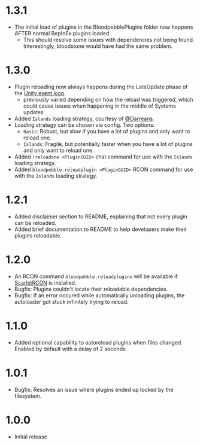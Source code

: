# 1.3.1
- The initial load of plugins in the BloodpebblePlugins folder now happens AFTER normal BepInEx plugins loaded.
  - This should resolve some issues with dependencies not being found. Interestingly, bloodstone would have had the same problem.

# 1.3.0
- Plugin reloading now always happens during the LateUpdate phase of the [Unity event loop](https://docs.unity3d.com/Manual/execution-order.html).
  - previously varied depending on how the reload was triggered, which could cause issues when happening in the middle of Systems updates.
- Added `Islands` loading strategy, courtesy of [@Darreans](https://github.com/Darreans).
- Loading strategy can be chosen via config. Two options:
  - `Basic`: Robust, but slow if you have a lot of plugins and only want to reload one.
  - `Islands`: Fragile, but potentially faster when you have a lot of plugins and only want to reload one.
- Added `!reloadone <PluginGUID>` chat command for use with the `Islands` loading strategy.
- Added `bloodpebble.reloadplugin <PluginGUID>` RCON command for use with the `Islands` loading strategy.

# 1.2.1
- Added disclaimer section to README, explaining that not every plugin can be reloaded.
- Added brief documentation to README to help developers make their plugins reloadable.

# 1.2.0
- An RCON command `bloodpebble.reloadplugins` will be available if [ScarletRCON](https://thunderstore.io/c/v-rising/p/ScarletMods/ScarletRCON/) is installed.
- Bugfix: Plugins couldn't locate their reloadable dependencies.
- Bugfix: If an error occured while automatically unloading plugins, the autoloader got stuck infinitely trying to reload.

# 1.1.0
- Added optional capability to autoreload plugins when files changed. Enabled by default with a delay of 2 seconds.

# 1.0.1
- Bugfix: Resolves an issue where plugins ended up locked by the filesystem.

# 1.0.0
- Initial release